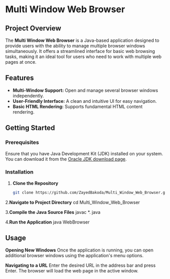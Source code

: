 # Multi Window Web Browser

## Project Overview
The **Multi Window Web Browser** is a Java-based application designed to provide users with the ability to manage multiple browser windows simultaneously. It offers a streamlined interface for basic web browsing tasks, making it an ideal tool for users who need to work with multiple web pages at once.

## Features
- **Multi-Window Support:** Open and manage several browser windows independently.
- **User-Friendly Interface:** A clean and intuitive UI for easy navigation.
- **Basic HTML Rendering:** Supports fundamental HTML content rendering.

## Getting Started

### Prerequisites
Ensure that you have Java Development Kit (JDK) installed on your system. You can download it from the [Oracle JDK download page](https://www.oracle.com/java/technologies/javase-jdk11-downloads.html).

### Installation

1. **Clone the Repository**
   ```bash
   git clone https://github.com/ZayedBakoda/Multi_Window_Web_Browser.git

2.**Navigate to Project Directory**
  cd Multi_Window_Web_Browser
  
3.**Compile the Java Source Files**
  javac *. java

4.**Run the Application**
  java WebBrowser

## Usage
**Opening New Windows**
Once the application is running, you can open additional browser windows using the application's menu options.

**Navigating to a URL**
Enter the desired URL in the address bar and press Enter. The browser will load the web page in the active window.
